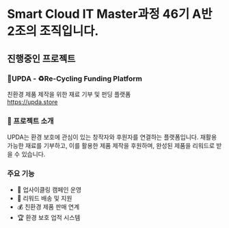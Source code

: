 # Smart Cloud IT Master과정 46기 A반 2조의 조직입니다.

## 진행중인 프로젝트
### 🌱UPDA - ♻️Re-Cycling Funding Platform
친환경 제품 제작을 위한 재료 기부 및 펀딩 플랫폼
<br>
https://upda.store

### 📝 프로젝트 소개

UPDA는 환경 보호에 관심이 있는 창작자와 후원자를 연결하는 플랫폼입니다. 
재활용 가능한 재료를 기부하고, 이를 활용한 제품 제작을 후원하며, 완성된 제품을 리워드로 받을 수 있습니다.

### 주요 기능
- 🔄 업사이클링 캠페인 운영
-	🎁 리워드 배송 및 지원
-	💰 친환경 제품 판매 연계
-	🏆 환경 보호 업적 시스템
